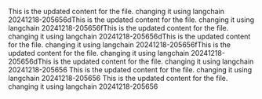 This is the updated content for the file. changing it using langchain 20241218-205656dThis is the updated content for the file. changing it using langchain 20241218-205656fThis is the updated content for the file. changing it using langchain 20241218-205656dThis is the updated content for the file. changing it using langchain 20241218-205656fThis is the updated content for the file. changing it using langchain 20241218-205656dThis is the updated content for the file. changing it using langchain 20241218-205656
This is the updated content for the file. changing it using langchain 20241218-205656
This is the updated content for the file. changing it using langchain 20241218-205656